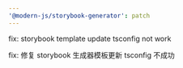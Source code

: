 ```yaml
---
'@modern-js/storybook-generator': patch
---
```


fix: storybook template update tsconfig not work

fix: 修复 storybook 生成器模板更新 tsconfig 不成功
